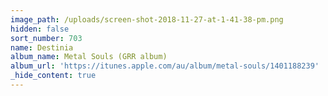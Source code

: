 ```yaml
---
image_path: /uploads/screen-shot-2018-11-27-at-1-41-38-pm.png
hidden: false
sort_number: 703
name: Destinia
album_name: Metal Souls (GRR album)
album_url: 'https://itunes.apple.com/au/album/metal-souls/1401188239'
_hide_content: true
---
```


